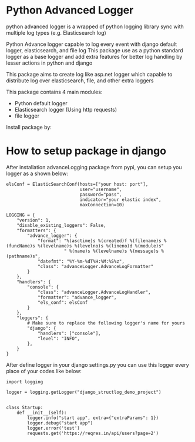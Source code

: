 # Python Advanced Logger
python advanced logger is a wrapped of python logging library sync with multiple log types (e.g. Elasticsearch log)


Python Advance logger capable to log every event with django default logger, elasticsearch, and file log
This package use as a python standard logger as a base logger and add extra features for better log handling 
by lesser actions in python and django

This package aims to create log like asp.net logger which capable to distribute log over elasticsearch, file, and other
extra loggers

This package contains 4 main modules:
* Python default logger
* Elasticsearch logger (Using http requests)
* file logger

Install package by:
    


# How to setup package in django

After installation advanceLogging package from pypi, you can setup you logger as a shown below:

```
elsConf = ElasticSearchConf(hosts=["your host: port"],
                            user="username",
                            password="pass",
                            indicator="your elastic index",
                            maxConnection=10)

LOGGING = {
    "version": 1,
    "disable_existing_loggers": False,
    "formatters": {
        "advance_logger": {
            "format": "%(asctime)s %(created)f %(filename)s %(funcName)s %(levelname)s %(levelno)s %(lineno)d %(module)s"
                      " %(name)s %(levelname)s %(message)s %(pathname)s",
            "datefmt": "%Y-%m-%dT%H:%M:%S%z",
            "class": "advanceLogger.AdvanceLogFormatter"
        }
    },
    "handlers": {
        "console": {
            "class": "advanceLogger.AdvanceLogHandler",
            "formatter": "advance_logger",
            "els_conf": elsConf
        }
    },
    "loggers": {
        # Make sure to replace the following logger's name for yours
        "django": {
            "handlers": ["console"],
            "level": "INFO",
        },
    }
}
```

After define logger in your django settings.py you can use this logger every place of your codes like below:

```angular2html
import logging

logger = logging.getLogger("django_structlog_demo_project")


class Startup:
    def __init__(self):
        logger.info("start app", extra={"extraParams": 1})
        logger.debug("start app")
        logger.error('test')
        requests.get('https://reqres.in/api/users?page=2')
```
